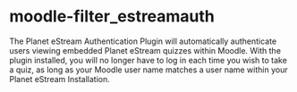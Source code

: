 # moodle-filter_estreamauth
 The Planet eStream Authentication Plugin will automatically authenticate users viewing embedded Planet eStream quizzes within Moodle. With the plugin installed, you will no longer have to log in each time you wish to take a quiz, as long as your Moodle user name matches a user name within your Planet eStream Installation.
